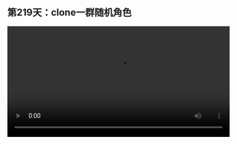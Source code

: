 ## 第219天：clone一群随机角色


<video width="100%" controls controlslist="nodownload nofullscreen noremoteplayback" disablePictureInPicture>
  <source src="https://api.keepwork.com/ts-storage/siteFiles/21168/raw#1634105366488session219 clone一群随机角色.webm" type="video/webm">
  <source src="https://api.keepwork.com/ts-storage/siteFiles/21169/raw#1634105379608session219 clone一群随机角色_small.mp4" type="video/mp4" />
   
  你的浏览器不支持播放
</video>


<style>
video::-webkit-media-controls-fullscreen-button {
    display: none;
}
</style>

### 字幕

我们点击运行，可以看到场景中出现了很多随机行走的、形状不同的小动物。
我们先来看一下左侧的电影方块，切换到**模型**，可以看到这里每隔一秒我将模型改为了一种不同的小动物。
我们再来看一下旁边的代码方块，这里我先使用hide命令将默认的角色隐藏起来，然后再使用for循环，i从0到6，然后使用clone命令，将变量i传进去。
克隆完之后，我使用了**数据**项下的**设置角色的名字**，将这个初始的默认角色改名为center。
这样场景中就有了一个隐藏的不会随机行走的名为center的默认角色，以及7个复制的角色。
我们再来看一下**当角色被克隆时**，也就是这行命令的内部，对于每一个克隆的角色，
我们会使用播放命令播放index*1000。 

**index是clone命令传入的参数，** 也就是刚刚的i从0到6的值，index*1000将这个值换算为毫秒，也就是0到6000毫秒，**播放命令会让角色切换到对应时间的形象上。**

然后我们执行永远重复，首先判断一下当前克隆出的角色与默认的center角色之间的距离，
如果小于10，则克隆角色转向一个0到360度之间的随机角度；否则克隆角色离这个中心角色太远，我们就turnTo("center")，转向这个中心隐藏角色，也就是离远了会往回走。
然后使用walkForward命令随机地向前走2到4格，这里-1代表自动根据向前走的距离和系统默认的速度来计算行走的时间。
这样我们就制作了一个围绕这个默认角色随机行走的一群小动物。

### 动手练习